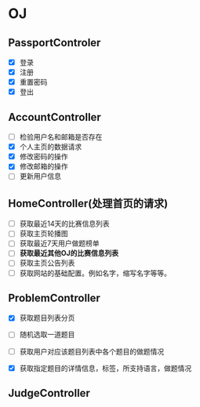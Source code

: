 # OJ
## PassportControler

- [x] 登录
- [x] 注册
- [x] 重置密码
- [x] 登出
## AccountController
- [ ] 检验用户名和邮箱是否存在
- [x] 个人主页的数据请求
- [x] 修改密码的操作
- [x] 修改邮箱的操作
- [ ] 更新用户信息
## HomeController(处理首页的请求)
- [ ] 获取最近14天的比赛信息列表
- [ ] 获取主页轮播图
- [ ] 获取最近7天用户做题榜单
- [ ] **获取最近其他OJ的比赛信息列表**
- [ ] 获取主页公告列表
- [ ] 获取网站的基础配置。例如名字，缩写名字等等。
## ProblemController
- [x] 获取题目列表分页
- [ ] 随机选取一道题目
- [ ] 获取用户对应该题目列表中各个题目的做题情况
- [x] 获取指定题目的详情信息，标签，所支持语言，做题情况


## JudgeController